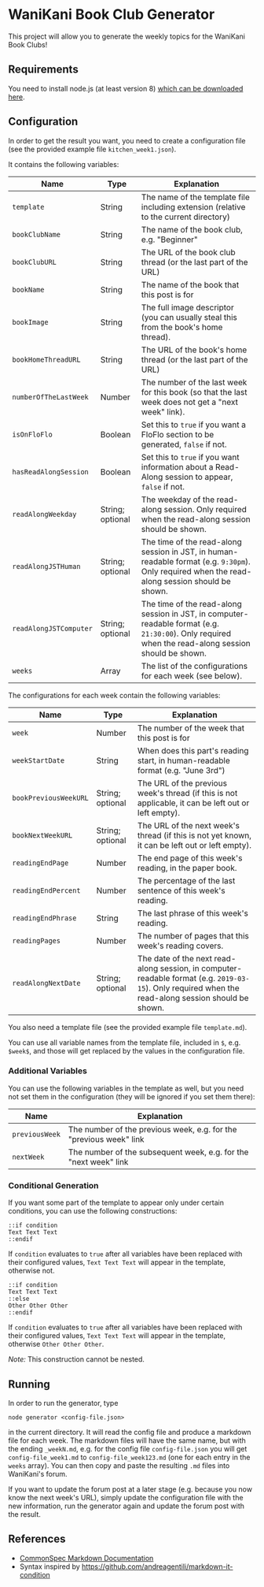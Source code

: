 # WaniKani Book Club Generator

This project will allow you to generate the weekly topics for the WaniKani Book Clubs!

## Requirements

You need to install node.js (at least version 8) [which can be downloaded here](https://nodejs.org/en/download/).

## Configuration

In order to get the result you want, you need to create a configuration file (see the provided example file `kitchen_week1.json`).

It contains the following variables:

|Name|Type|Explanation|
|----|----|-----------|
|`template`|String|The name of the template file including extension (relative to the current directory)|
|`bookClubName`|String|The name of the book club, e.g. "Beginner"|
|`bookClubURL`|String|The URL of the book club thread (or the last part of the URL)|
|`bookName`|String|The name of the book that this post is for|
|`bookImage`|String|The full image descriptor (you can usually steal this from the book's home thread).|
|`bookHomeThreadURL`|String|The URL of the book's home thread (or the last part of the URL)|
|`numberOfTheLastWeek`|Number|The number of the last week for this book (so that the last week does not get a "next week" link).|
|`isOnFloFlo`|Boolean|Set this to `true` if you want a FloFlo section to be generated, `false` if not.|
|`hasReadAlongSession`|Boolean|Set this to `true` if you want information about a Read-Along session to appear, `false` if not.|
|`readAlongWeekday`|String; optional|The weekday of the read-along session. Only required when the read-along session should be shown.|
|`readAlongJSTHuman`|String; optional|The time of the read-along session in JST, in human-readable format (e.g. `9:30pm`). Only required when the read-along session should be shown.|
|`readAlongJSTComputer`|String; optional|The time of the read-along session in JST, in computer-readable format (e.g. `21:30:00`). Only required when the read-along session should be shown.|
|`weeks`|Array|The list of the configurations for each week (see below).|

The configurations for each week contain the following variables:

|Name|Type|Explanation|
|----|----|-----------|
|`week`|Number|The number of the week that this post is for|
|`weekStartDate`|String|When does this part's reading start, in human-readable format (e.g. "June 3rd")|
|`bookPreviousWeekURL`|String; optional|The URL of the previous week's thread (if this is not applicable, it can be left out or left empty).|
|`bookNextWeekURL`|String; optional|The URL of the next week's thread (if this is not yet known, it can be left out or left empty).|
|`readingEndPage`|Number|The end page of this week's reading, in the paper book.| 
|`readingEndPercent`|Number|The percentage of the last sentence of this week's reading.| 
|`readingEndPhrase`|String|The last phrase of this week's reading.| 
|`readingPages`|Number|The number of pages that this week's reading covers.| 
|`readAlongNextDate`|String; optional|The date of the next read-along session, in computer-readable format (e.g. `2019-03-15`). Only required when the read-along session should be shown.|


You also need a template file (see the provided example file `template.md`).

You can use all variable names from the template file, included in `$`, e.g. `$week$`, and
those will get replaced by the values in the configuration file.

### Additional Variables

You can use the following variables in the template as well, but you need not set them in the configuration
(they will be ignored if you set them there):

|Name|Explanation|
|----|-----------|
|`previousWeek`|The number of the previous week, e.g. for the "previous week" link|
|`nextWeek`|The number of the subsequent week, e.g. for the "next week" link|

### Conditional Generation

If you want some part of the template to appear only under certain conditions, you can use the following constructions:

```
::if condition
Text Text Text
::endif
```
If `condition` evaluates to `true` after all variables have been replaced with their configured values,
`Text Text Text` will appear in the template, otherwise not.

```
::if condition
Text Text Text
::else
Other Other Other
::endif
```

If `condition` evaluates to `true` after all variables have been replaced with their configured values,
`Text Text Text` will appear in the template, otherwise `Other Other Other`.

*Note:* This construction cannot be nested.

## Running

In order to run the generator, type

`node generator <config-file.json>`

in the current directory. It will read the config file and produce a markdown file for each week.
The markdown files will have the same name, but with the ending `_weekN.md`, e.g. for the config file `config-file.json` 
you will get `config-file_week1.md` to `config-file_week123.md` (one for each entry in the `weeks` array).
You can then copy and paste the resulting `.md` files into WaniKani's forum.

If you want to update the forum post at a later stage (e.g. because you now know the next week's URL),
simply update the configuration file with the new information, run the generator again and update the
forum post with the result.


## References

* [CommonSpec Markdown Documentation](https://spec.commonmark.org/0.29/)
* Syntax inspired by https://github.com/andreagentili/markdown-it-condition

